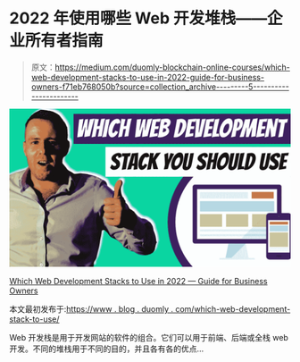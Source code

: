 # 2022 年使用哪些 Web 开发堆栈——企业所有者指南

> 原文：<https://medium.com/duomly-blockchain-online-courses/which-web-development-stacks-to-use-in-2022-guide-for-business-owners-f71eb768050b?source=collection_archive---------5----------------------->

![](img/9fe26539c7c682a3c703f2090ba54eb4.png)

[Which Web Development Stacks to Use in 2022 — Guide for Business Owners](https://www.blog.duomly.com/which-web-development-stack-to-use/)

本文最初发布于:[https://www . blog . duomly . com/which-web-development-stack-to-use/](https://www.blog.duomly.com/which-web-development-stack-to-use/)

Web 开发栈是用于开发网站的软件的组合。它们可以用于前端、后端或全栈 web 开发。不同的堆栈用于不同的目的，并且各有各的优点…